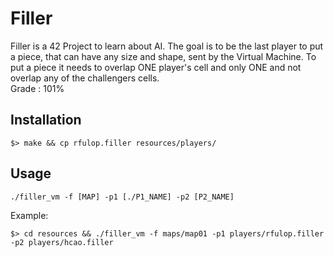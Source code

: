 # Filler

Filler is a 42 Project to learn about AI.
The goal is to be the last player to put a piece, that can have any size and shape, sent by the Virtual Machine.
To put a piece it needs to overlap ONE player's cell and only ONE and not overlap any of the challengers cells. </br>
Grade : 101%


## Installation
```
$> make && cp rfulop.filler resources/players/
```

## Usage
```
./filler_vm -f [MAP] -p1 [./P1_NAME] -p2 [P2_NAME]
```
Example:
```
$> cd resources && ./filler_vm -f maps/map01 -p1 players/rfulop.filler -p2 players/hcao.filler
```
